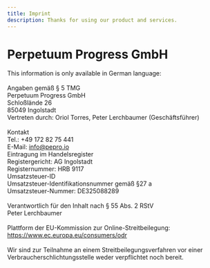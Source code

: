 ```yaml
---
title: Imprint
description: Thanks for using our product and services.
---
```


# Perpetuum Progress GmbH

This information is only available in German language:<br/>
<br/>
Angaben gemäß § 5 TMG</br>
Perpetuum Progress GmbH</br>
Schloßlände 26</br>
85049 Ingolstadt</br>
Vertreten durch: Oriol Torres, Peter Lerchbaumer (Geschäftsführer)</br>
<br/>
Kontakt<br/>
Tel.: +49 172 82 75 441<br/>
E-Mail: [info@pepro.io](mailto:info@pepro.io)<br/>
Eintragung im Handelsregister<br/>
Registergericht: AG Ingolstadt<br/>
Registernummer: HRB 9117<br/>
Umsatzsteuer-ID<br/>
Umsatzsteuer-Identifikationsnummer gemäß §27 a<br/>
Umsatzsteuer-Nummer: DE325088289<br/>
<br/>
Verantwortlich für den Inhalt nach § 55 Abs. 2 RStV<br/>
Peter Lerchbaumer<br/>
<br/>
Plattform der EU-Kommission zur Online-Streitbeilegung:<br/>
https://www.ec.europa.eu/consumers/odr<br/>
<br/>
Wir sind zur Teilnahme an einem Streitbeilegungsverfahren vor einer Verbraucherschlichtungsstelle weder verpflichtet noch bereit.<br/>
<br/>
